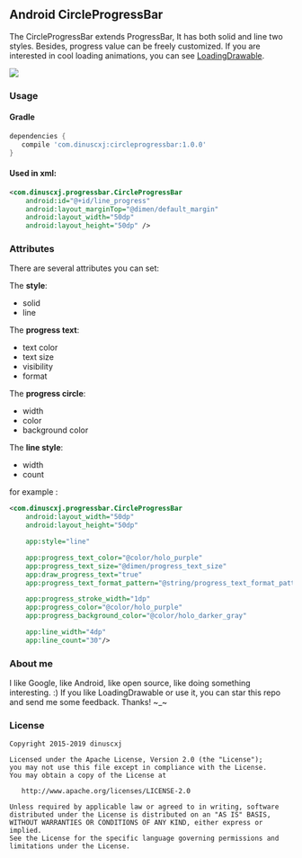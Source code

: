 
## Android CircleProgressBar 
The CircleProgressBar extends ProgressBar, It has both solid and line two styles. Besides, progress value can be freely customized.
If you are interested in cool loading animations, you can see [LoadingDrawable](https://github.com/dinuscxj/LoadingDrawable).

![](https://raw.githubusercontent.com/dinuscxj/CircleProgressBar/master/Preview/CircleProgressBar.gif?width=300)

### Usage

#### Gradle
 ```gradle
 dependencies {
    compile 'com.dinuscxj:circleprogressbar:1.0.0'
 }
 ```

#### Used in xml:

```xml
<com.dinuscxj.progressbar.CircleProgressBar
	android:id="@+id/line_progress"
	android:layout_marginTop="@dimen/default_margin"
	android:layout_width="50dp"
	android:layout_height="50dp" />
```

### Attributes
There are several attributes you can set:

The **style**:

* solid
* line

The **progress text**:

* text color
* text size
* visibility
* format

The **progress circle**:

* width
* color
* background color

The **line style**:

* width
* count

for example :
```xml
<com.dinuscxj.progressbar.CircleProgressBar
	android:layout_width="50dp"
	android:layout_height="50dp"

	app:style="line"

	app:progress_text_color="@color/holo_purple"
	app:progress_text_size="@dimen/progress_text_size"
	app:draw_progress_text="true"
	app:progress_text_format_pattern="@string/progress_text_format_pattern"

	app:progress_stroke_width="1dp"
	app:progress_color="@color/holo_purple"
	app:progress_background_color="@color/holo_darker_gray"

	app:line_width="4dp"
	app:line_count="30"/>
```

### About me
I like Google, like Android, like open source, like doing something interesting. :)
If you like LoadingDrawable or use it, you can star this repo and send me some feedback. Thanks! ~_~

### License
    Copyright 2015-2019 dinuscxj

    Licensed under the Apache License, Version 2.0 (the "License");
    you may not use this file except in compliance with the License.
    You may obtain a copy of the License at

       http://www.apache.org/licenses/LICENSE-2.0

    Unless required by applicable law or agreed to in writing, software
    distributed under the License is distributed on an "AS IS" BASIS,
    WITHOUT WARRANTIES OR CONDITIONS OF ANY KIND, either express or implied.
    See the License for the specific language governing permissions and
    limitations under the License.
